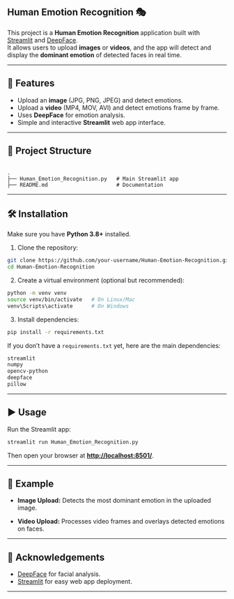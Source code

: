 
## Human Emotion Recognition 🎭  

This project is a **Human Emotion Recognition** application built with [Streamlit](https://streamlit.io/) and [DeepFace](https://github.com/serengil/deepface).  
It allows users to upload **images** or **videos**, and the app will detect and display the **dominant emotion** of detected faces in real time.  

---

## 🚀 Features  
- Upload an **image** (JPG, PNG, JPEG) and detect emotions.  
- Upload a **video** (MP4, MOV, AVI) and detect emotions frame by frame.  
- Uses **DeepFace** for emotion analysis.  
- Simple and interactive **Streamlit** web app interface.  

---

## 📂 Project Structure  

```

.
├── Human_Emotion_Recognition.py   # Main Streamlit app
├── README.md                      # Documentation

````

---

## 🛠 Installation  

Make sure you have **Python 3.8+** installed.  

1. Clone the repository:  
```bash
git clone https://github.com/your-username/Human-Emotion-Recognition.git
cd Human-Emotion-Recognition
````

2. Create a virtual environment (optional but recommended):

```bash
python -m venv venv
source venv/bin/activate   # On Linux/Mac
venv\Scripts\activate      # On Windows
```

3. Install dependencies:

```bash
pip install -r requirements.txt
```

If you don’t have a `requirements.txt` yet, here are the main dependencies:

```txt
streamlit
numpy
opencv-python
deepface
pillow
```

---

## ▶️ Usage

Run the Streamlit app:

```bash
streamlit run Human_Emotion_Recognition.py
```

Then open your browser at **[http://localhost:8501/](http://localhost:8501/)**.

---

## 📸 Example

* **Image Upload:**
  Detects the most dominant emotion in the uploaded image.

* **Video Upload:**
  Processes video frames and overlays detected emotions on faces.

---

## 🙌 Acknowledgements

* [DeepFace](https://github.com/serengil/deepface) for facial analysis.
* [Streamlit](https://streamlit.io/) for easy web app deployment.

---


